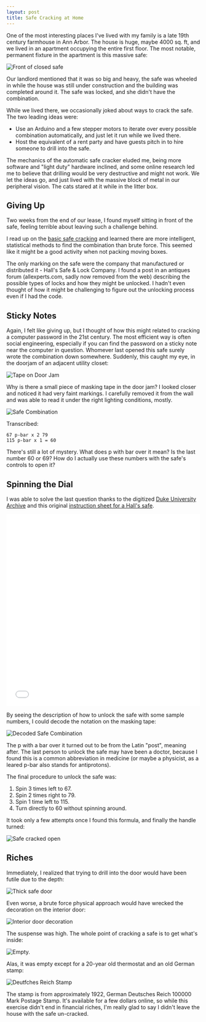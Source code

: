 ```yaml
---
layout: post
title: Safe Cracking at Home
---
```


One of the most interesting places I've lived with my family is a late 19th
century farmhouse in Ann Arbor. The house is huge, maybe 4000 sq. ft, and we
lived in an apartment occupying the entire first floor. The most notable,
permanent fixture in the apartment is this massive safe:

<img src="/images/safe-cracking/front.jpg" class="img-responsive" alt="Front of closed safe"/>

Our landlord mentioned that it was so big and heavy, the safe was wheeled in
while the house was still under construction and the building was completed
around it. The safe was locked, and she didn't have the combination.

While we lived there, we occasionally joked about ways to crack the safe. The
two leading ideas were:

* Use an Arduino and a few stepper motors to iterate over every possible
  combination automatically, and just let it run while we lived there.
* Host the equivalent of a rent party and have guests pitch in to hire someone
  to drill into the safe.

The mechanics of the automatic safe cracker eluded me, being more software
and "light duty" hardware inclined, and some online research led me to believe
that drilling would be very destructive and might not work. We let the ideas go,
and just lived with the massive block of metal in our peripheral vision. The
cats stared at it while in the litter box.

## Giving Up

Two weeks from the end of our lease, I found myself sitting in front of the
safe, feeling terrible about leaving such a challenge behind.

I read up on the [basic safe
cracking](http://home.howstuffworks.com/home-improvement/household-safety/security/safecracking3.htm)
and learned there are more intelligent, statistical methods to find the
combination than brute force. This seemed like it might be a good activity when
not packing moving boxes.

The only marking on the safe were the company that manufactured or distributed
it - Hall's Safe & Lock Company. I found a post in an antiques
forum (allexperts.com, sadly now removed from the web) describing
the possible types of locks and how they might be unlocked. I hadn't even
thought of how it might be challenging to figure out the unlocking process even
if I had the code.

## Sticky Notes

Again, I felt like giving up, but I thought of how this might related to
cracking a computer password in the 21st century. The most efficient way is
often social engineering, especially if you can find the password on a sticky
note near the computer in question. Whomever last opened this safe surely wrote
the combination down somewhere. Suddenly, this caught my eye, in the doorjam of
an adjacent utility closet:

<img class="img-responsive" src="/images/safe-cracking/safe-tape-on-door.jpg" alt="Tape on Door Jam" />

Why is there a small piece of masking tape in the door jam? I looked closer and
noticed it had very faint markings. I carefully removed it from the wall and was
able to read it under the right lighting conditions, mostly.

<img class="img-responsive" src="/images/safe-cracking/safe-combination.jpg" alt="Safe Combination" />

Transcribed:

```
67 p-bar x 2 79
115 p-bar x 1 = 60
```

There's still a lot of mystery. What does p with bar over it mean? Is
the last number 60 or 69? How do I actually use these numbers with the safe's
controls to open it?

## Spinning the Dial

I was able to solve the last question thanks to the digitized [Duke University
Archive](https://library.duke.edu/rubenstein/uarchives) and this original
[instruction sheet for a Hall's
safe](https://library.duke.edu/digitalcollections/broadsides_bdsny81557/).

<iframe src='//idn.duke.edu/ark:/87924/r4fj2ck30?embed=true' height='500px' width='100%' frameborder='0' marginwidth='0' marginheight='0' scrolling='no' allowfullscreen></iframe>

By seeing the description of how to unlock the safe with some sample numbers, I
could decode the notation on the masking tape:

<img class="img-responsive" src="/images/safe-cracking/safe-combination-notes.jpg" alt="Decoded Safe Combination" />

The p with a bar over it turned out to be from the Latin "post", meaning after.
The last person to unlock the safe may have been a doctor, because I found this
is a common abbreviation in medicine (or maybe a physicist, as a leared p-bar
also stands for antiprotons).

The final procedure to unlock the safe was:

1. Spin 3 times left to 67.
1. Spin 2 times right to 79.
1. Spin 1 time left to 115.
1. Turn directly to 60 without spinning around.

It took only a few attempts once I found this formula, and finally the handle
turned:

<img class="img-responsive" src="/images/safe-cracking/unlocked.jpg" alt="Safe cracked open" />

## Riches

Immediately, I realized that trying to drill into the door would have been
futile due to the depth:

<img class="img-responsive" src="/images/safe-cracking/thick-door.jpg" alt="Thick safe door" />

Even worse, a brute force physical approach would have wrecked the decoration on
the interior door:

<img class="img-responsive" src="/images/safe-cracking/interior-door.jpg" alt="Interior door decoration" />

The suspense was high. The whole point of cracking a safe is to get what's
inside:

<img class="img-responsive" src="/images/safe-cracking/empty-safe.jpg" alt="Empty." />

Alas, it was empty except for a 20-year old thermostat and an old German stamp:

<img class="img-responsive" src="/images/safe-cracking/stamp-from-safe.jpg" alt="Deutfches Reich Stamp" />

The stamp is from approximately 1922, German Deutsches Reich 100000 Mark Postage
Stamp. It's available for a few dollars online, so while this exercise didn't
end in financial riches, I'm really glad to say I didn't leave the house with
the safe un-cracked.
